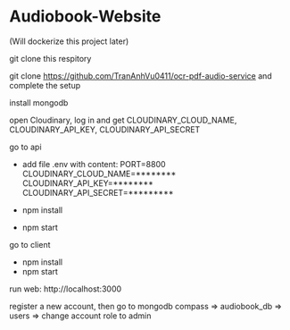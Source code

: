 # Audiobook-Website
(Will dockerize this project later)

git clone this respitory

git clone https://github.com/TranAnhVu0411/ocr-pdf-audio-service and complete the setup

install mongodb

open Cloudinary, log in and get CLOUDINARY_CLOUD_NAME, CLOUDINARY_API_KEY, CLOUDINARY_API_SECRET

go to api
+ add file .env with content: 
PORT=8800 
CLOUDINARY_CLOUD_NAME=********
CLOUDINARY_API_KEY=********
CLOUDINARY_API_SECRET=*********

+ npm install
+ npm start

go to client
+ npm install
+ npm start

run web: http://localhost:3000

register a new account, then go to mongodb compass => audiobook_db => users => change account role to admin 
